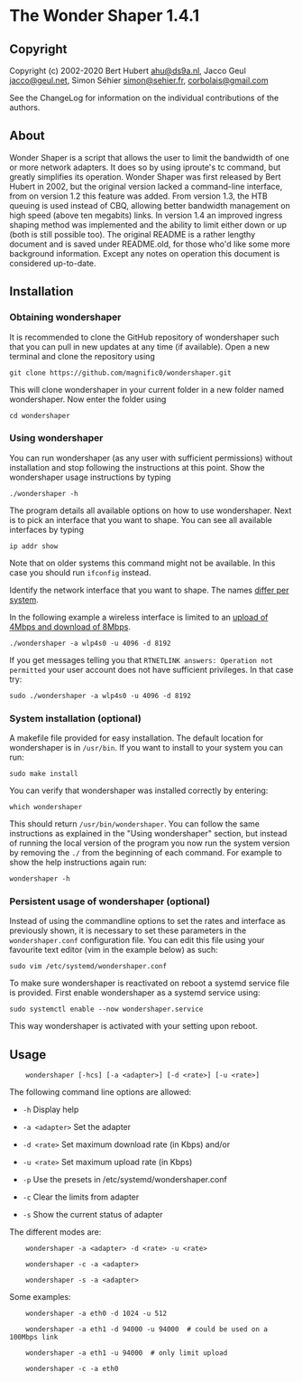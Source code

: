 The Wonder Shaper 1.4.1
==============

Copyright
-------------

Copyright (c) 2002-2020 Bert Hubert <ahu@ds9a.nl>, Jacco Geul <jacco@geul.net>, Simon Séhier <simon@sehier.fr>, <corbolais@gmail.com>

See the ChangeLog for information on the individual contributions of the authors.

About
--------------

Wonder Shaper is a script that allows the user to limit the bandwidth of one or more network adapters. It does so by using iproute's tc command, but greatly simplifies its operation. Wonder Shaper was first released by Bert Hubert in 2002, but the original version lacked a command-line interface, from on version 1.2 this feature was added. From version 1.3, the HTB queuing is used instead of CBQ, allowing better bandwidth management on high speed (above ten megabits) links. In version 1.4 an improved ingress shaping method was implemented and the ability to limit either down or up (both is still possible too). The original README is a rather lengthy document and is saved under README.old, for those who'd like some more background information. Except any notes on operation this document is considered up-to-date.

Installation
--------------

### Obtaining wondershaper

It is recommended to clone the GitHub repository of wondershaper such that you can pull in new updates at any time (if available). Open a new terminal and clone the repository using

    git clone https://github.com/magnific0/wondershaper.git

This will clone wondershaper in your current folder in a new folder named wondershaper. Now enter the folder using

    cd wondershaper

### Using wondershaper

You can run wondershaper (as any user with sufficient permissions) without installation and stop following the instructions at this point. Show the wondershaper usage instructions by typing

    ./wondershaper -h

The program details all available options on how to use wondershaper. Next is to pick an interface that you want to shape. You can see all available interfaces by typing

    ip addr show

Note that on older systems this command might not be available. In this case you should run ```ifconfig``` instead.

Identify the network interface that you want to shape. The names [differ per system](https://www.freedesktop.org/wiki/Software/systemd/PredictableNetworkInterfaceNames/).

In the following example a wireless interface is limited to an [upload of 4Mbps and download of 8Mbps](http://whatsabyte.com/).

    ./wondershaper -a wlp4s0 -u 4096 -d 8192

If you get messages telling you that ```RTNETLINK answers: Operation not permitted``` your user account does not have sufficient privileges. In that case try:

    sudo ./wondershaper -a wlp4s0 -u 4096 -d 8192

### System installation (optional)

A makefile file provided for easy installation. The default location for wondershaper is in ```/usr/bin```. If you want to install to your system you can run:

    sudo make install

You can verify that wondershaper was installed correctly by entering:

    which wondershaper

This should return ```/usr/bin/wondershaper```. You can follow the same instructions as explained in the "Using wondershaper" section, but instead of running the local version of the program you now run the system version by removing the ```./``` from the beginning of each command. For example to show the help instructions again run:

    wondershaper -h

### Persistent usage of wondershaper (optional)


Instead of using the commandline options to set the rates and interface as previously shown, it is necessary to set these parameters in the ```wondershaper.conf``` configuration file. You can edit this file using your favourite text editor (vim in the example below) as such:

    sudo vim /etc/systemd/wondershaper.conf

To make sure wondershaper is reactivated on reboot a systemd service file is provided. First enable wondershaper as a systemd service using:

    sudo systemctl enable --now wondershaper.service

This way wondershaper is activated with your setting upon reboot.

Usage
--------------

        wondershaper [-hcs] [-a <adapter>] [-d <rate>] [-u <rate>]

The following command line options are allowed:

- `-h` Display help

- `-a <adapter>` Set the adapter

- `-d <rate>` Set maximum download rate (in Kbps) and/or

- `-u <rate>` Set maximum upload rate (in Kbps)

- `-p` Use the presets in /etc/systemd/wondershaper.conf

- `-c` Clear the limits from adapter

- `-s` Show the current status of adapter

The different modes are:

        wondershaper -a <adapter> -d <rate> -u <rate>

        wondershaper -c -a <adapter>

        wondershaper -s -a <adapter>

Some examples:

        wondershaper -a eth0 -d 1024 -u 512

        wondershaper -a eth1 -d 94000 -u 94000  # could be used on a 100Mbps link

        wondershaper -a eth1 -u 94000  # only limit upload

        wondershaper -c -a eth0
